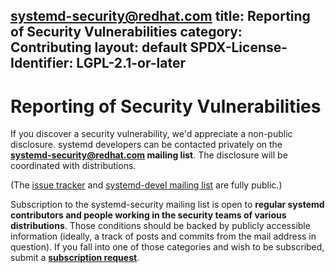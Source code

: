systemd-security@redhat.com
title: Reporting of Security Vulnerabilities
category: Contributing
layout: default
SPDX-License-Identifier: LGPL-2.1-or-later
---

# Reporting of Security Vulnerabilities

If you discover a security vulnerability, we'd appreciate a non-public disclosure.
systemd developers can be contacted privately on the **[systemd-security@redhat.com](mailto:systemd-security@redhat.com) mailing list**.
The disclosure will be coordinated with distributions.

(The [issue tracker](https://github.com/systemd/systemd/issues) and [systemd-devel mailing list](https://lists.freedesktop.org/mailman/listinfo/systemd-devel) are fully public.)

Subscription to the systemd-security mailing list is open to **regular systemd contributors and people working in the security teams of various distributions**.
Those conditions should be backed by publicly accessible information (ideally, a track of posts and commits from the mail address in question).
If you fall into one of those categories and wish to be subscribed, submit a **[subscription request](https://www.redhat.com/mailman/listinfo/systemd-security)**.
